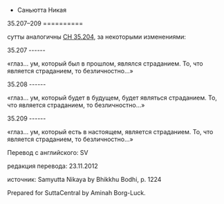 









* Саньютта Никая


35\.207–209
\=\=\=\=\=\=\=\=\=\=



сутты аналогичны [СН 35\.204](/sn35\.204/ru/sv), за некоторыми изменениями:



35\.207
\-\-\-\-\-\-


«глаз… ум, который был в прошлом, являлся страданием\. То, что является страданием, то безличностно…»




35\.208
\-\-\-\-\-\-


«глаз… ум, который будет в будущем, будет являться страданием\. То, что является страданием, то безличностно…»




35\.209
\-\-\-\-\-\-


«глаз… ум, который есть в настоящем, является страданием\. То, что является страданием, то безличностно…»




Перевод с английского: SV


редакция перевода: 23\.11\.2012


источник: Samyutta Nikaya by Bhikkhu Bodhi, p\. 1224


Prepared for SuttaCentral by Aminah Borg\-Luck\.






